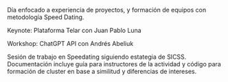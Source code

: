Día enfocado a experiencia de proyectos, y formación de equipos con metodología Speed Dating.

Keynote: Plataforma Telar con Juan Pablo Luna

Workshop: ChatGPT API con Andrés Abeliuk

Sesión de trabajo en Speedating siguiendo estategia de SICSS. Documentación incluye guía para instructores de la actividad y código para formación de cluster en base a similitud y diferencias de intereses. 
